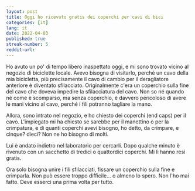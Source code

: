 ```yaml
---
layout: post
title: Oggi ho ricevuto gratis dei coperchi per cavi di bici
categories: [it]
lang: it
date: 2022-04-03
published: true
streak-number: 5
reddit-url:
---
```

Ho avuto un po' di tempo libero inaspettato oggi, e mi sono trovato vicino al negozio di biciclette locale. Avevo bisogna di visitarlo, perché un cavo della mia bicicletta, più precisamente il cavo di cambio per il deragliatore anteriore è diventato sfilacciato. Originalmente c'era un coperchio sulla fine del cavo che doveva impedire la sfilacciatura del cavo. Non so né quando né come è scomparso, ma senza coperchio, è davvero pericoloso di avere le mani vicino al cavo, perché i fili potranno tagliare la mano.

Allora, sono intrato nel negozio, e ho chiesto dei coperchi (end caps) per il cavo. L'impiegato mi ha chiesto se sarebbe per il manettino o per la crimpatura, e di quanti coperchi avevi bisogno, ho detto, da crimpare, e cinque? dieci? Non ne ho bisogno di molti.

Lui è andato indietro nel laboratorio per cercarli. Dopo qualche minuto è rivenuto con un sacchetto di tredici o quattordici coperchi. Mi li hanno resi gratis. 

Ora solo bisogna unire i fili sfilacciati, fissare un coperchio sulla fine e crimparla. Non può essere troppo difficile... o almeno lo spero. Non l'ho mai fatto. Deve esserci una prima volta per tutto.
